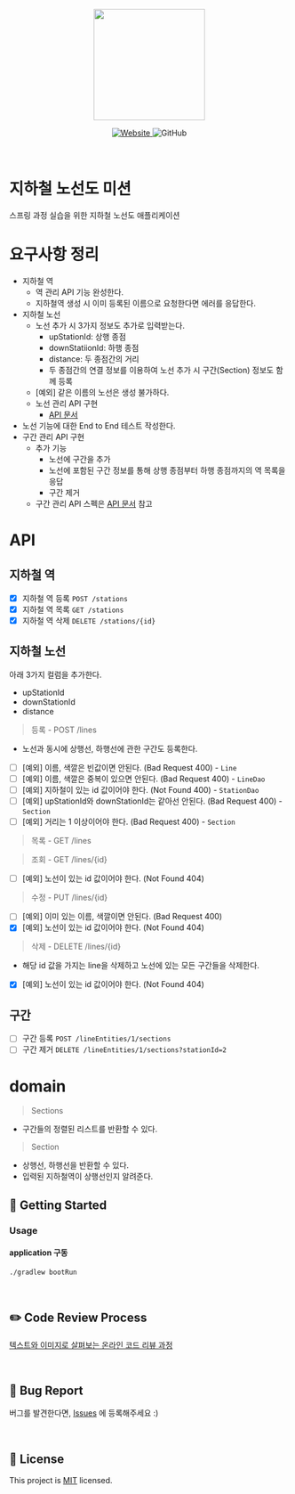 <p align="center">
    <img width="200px;" src="https://raw.githubusercontent.com/woowacourse/atdd-subway-admin-frontend/master/images/main_logo.png"/>
</p>
<p align="center">
  <a href="https://techcourse.woowahan.com/c/Dr6fhku7" alt="woowacourse subway">
    <img alt="Website" src="https://img.shields.io/website?url=https%3A%2F%2Fedu.nextstep.camp%2Fc%2FR89PYi5H">
  </a>
  <img alt="GitHub" src="https://img.shields.io/github/license/woowacourse/atdd-subway-map">
</p>

<br>

# 지하철 노선도 미션
스프링 과정 실습을 위한 지하철 노선도 애플리케이션

# 요구사항 정리
- 지하철 역
  - 역 관리 API 기능 완성한다.
  - 지하철역 생성 시 이미 등록된 이름으로 요청한다면 에러를 응답한다.
- 지하철 노선
  - 노선 추가 시 3가지 정보도 추가로 입력받는다.
    - upStationId: 상행 종점
    - downStatiionId: 하행 종점
    - distance: 두 종점간의 거리
    - 두 종점간의 연결 정보를 이용하여 노선 추가 시 구간(Section) 정보도 함께 등록
  - [예외] 같은 이름의 노선은 생성 불가하다.
  - 노선 관리 API 구현
    - [API 문서](https://techcourse-storage.s3.ap-northeast-2.amazonaws.com/c682be69ae4e412c9e3905a59ef7b7ed#Line)
- 노선 기능에 대한 End to End 테스트 작성한다.
- 구간 관리 API 구현
  - 추가 기능
    - 노선에 구간을 추가
    - 노선에 포함된 구간 정보를 통해 상행 종점부터 하행 종점까지의 역 목록을 응답
    - 구간 제거
  - 구간 관리 API 스펙은 [API 문서](https://techcourse-storage.s3.ap-northeast-2.amazonaws.com/c682be69ae4e412c9e3905a59ef7b7ed#Section) 참고

# API
## 지하철 역
- [x] 지하철 역 등록 `POST /stations`
- [x] 지하철 역 목록 `GET /stations`
- [x] 지하철 역 삭제 `DELETE /stations/{id}`

## 지하철 노선
아래 3가지 컬럼을 추가한다.

- upStationId
- downStationId
- distance

> 등록 - POST /lines
  - 노선과 동시에 상행선, 하행선에 관한 구간도 등록한다.
  - [ ]  [예외] 이름, 색깔은 빈값이면 안된다. (Bad Request 400) - `Line`
  - [ ]  [예외] 이름, 색깔은 중복이 있으면 안된다. (Bad Request 400) - `LineDao`
  - [ ]  [예외] 지하철이 있는 id 값이어야 한다. (Not Found 400) - `StationDao`
  - [ ]  [예외] upStationId와 downStationId는 같아선 안된다. (Bad Request 400) - `Section`
  - [ ]  [예외] 거리는 1 이상이어야 한다. (Bad Request 400) - `Section`
> 목록 - GET /lines

> 조회 - GET /lines/{id}
  - [ ]  [예외] 노선이 있는 id 값이어야 한다. (Not Found 404)
> 수정 - PUT /lines/{id}
  - [ ]  [예외] 이미 있는 이름, 색깔이면 안된다. (Bad Request 400)
  - [x]  [예외] 노선이 있는 id 값이어야 한다. (Not Found 404)
> 삭제 - DELETE /lines/{id}
  - 해당 id 값을 가지는 line을 삭제하고 노선에 있는 모든 구간들을 삭제한다.
  - [x]  [예외] 노선이 있는 id 값이어야 한다. (Not Found 404)

## 구간
- [ ] 구간 등록 `POST /lineEntities/1/sections`
- [ ] 구간 제거 `DELETE /lineEntities/1/sections?stationId=2`

# domain
> Sections
- 구간들의 정렬된 리스트를 반환할 수 있다.

> Section
- 상행선, 하행선을 반환할 수 있다.
- 입력된 지하철역이 상행선인지 알려준다.

## 🚀 Getting Started
### Usage
#### application 구동
```
./gradlew bootRun
```
<br>

## ✏️ Code Review Process
[텍스트와 이미지로 살펴보는 온라인 코드 리뷰 과정](https://github.com/next-step/nextstep-docs/tree/master/codereview)

<br>

## 🐞 Bug Report

버그를 발견한다면, [Issues](https://github.com/woowacourse/atdd-subway-map/issues) 에 등록해주세요 :)

<br>

## 📝 License

This project is [MIT](https://github.com/woowacourse/atdd-subway-map/blob/master/LICENSE) licensed.

